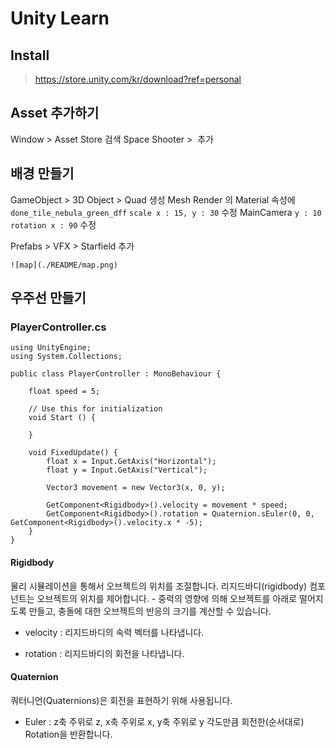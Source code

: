 # Unity Learn

## Install
> https://store.unity.com/kr/download?ref=personal


## Asset 추가하기

Window > Asset Store
검색 Space Shooter >  추가



## 배경 만들기

GameObject > 3D Object > Quad 생성
Mesh Render 의 Material 속성에 `done_tile_nebula_green_dff`
`scale x : 15, y : 30` 수정
MainCamera `y : 10 rotation x : 90` 수정

Prefabs > VFX > Starfield 추가

```
![map](./README/map.png) 
```



## 우주선 만들기



### PlayerController.cs

```
using UnityEngine;
using System.Collections;

public class PlayerController : MonoBehaviour {

	float speed = 5;

	// Use this for initialization
	void Start () {
	
	}

	void FixedUpdate() {
		float x = Input.GetAxis("Horizontal");
		float y = Input.GetAxis("Vertical");

		Vector3 movement = new Vector3(x, 0, y);

		GetComponent<Rigidbody>().velocity = movement * speed;
		GetComponent<Rigidbody>().rotation = Quaternion.sEuler(0, 0, GetComponent<Rigidbody>().velocity.x * -5);
	}
}

```


#### Rigidbody
물리 시뮬레이션을 통해서 오브젝트의 위치를 조절합니다.
리지드바디(rigidbody) 컴포넌트는 오브젝트의 위치를 제어합니다. - 중력의 영향에 의해 오브젝트를 아래로 떨어지도록 만들고,
충돌에 대한 오브젝트의 반응의 크기를 계산할 수 있습니다.

* velocity
: 리지드바디의 속력 벡터를 나타냅니다.

* rotation
: 리지드바디의 회전을 나타냅니다.


#### Quaternion
쿼터니언(Quaternions)은 회전을 표현하기 위해 사용됩니다.

* Euler
: z축 주위로 z, x축 주위로 x, y축 주위로 y 각도만큼 회전한(순서대로) Rotation을 반환합니다.
